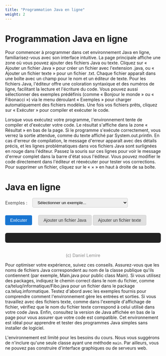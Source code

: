 ```yaml
---
title: "Programmation Java en ligne"
weight: 2
---
```



# Programmation Java en ligne

Pour commencer à programmer dans cet environnement Java en ligne, familiarisez-vous avec son interface intuitive. La page principale affiche une zone où vous pouvez ajouter des fichiers Java ou texte. Cliquez sur « Ajouter un fichier Java » pour créer un fichier avec l'extension .java, ou « Ajouter un fichier texte » pour un fichier .txt. Chaque fichier apparaît dans une boîte avec un champ pour le nom et un éditeur de texte. Pour les fichiers Java, l'éditeur offre une coloration syntaxique et des numéros de ligne, facilitant la lecture et l'écriture du code. Vous pouvez aussi sélectionner des exemples prédéfinis (comme « Bonjour le monde » ou « Fibonacci ») via le menu déroulant « Exemples » pour charger automatiquement des fichiers modèles. Une fois vos fichiers prêts, cliquez sur « Exécuter » pour compiler et exécuter le code.

Lorsque vous exécutez votre programme, l'environnement tente de compiler et d'exécuter votre code. Le résultat s'affiche dans la zone « Résultat » en bas de la page. Si le programme s'exécute correctement, vous verrez la sortie attendue, comme du texte affiché par System.out.println. En cas d'erreur de compilation, le message d'erreur apparaît avec des détails précis, et les lignes problématiques dans vos fichiers Java sont surlignées en rouge dans l'éditeur. Passez la souris sur ces lignes pour voir le message d'erreur complet dans la barre d'état sous l'éditeur. Vous pouvez modifier le code directement dans l'éditeur et réexécuter pour tester vos corrections. Pour supprimer un fichier, cliquez sur le « × » en haut à droite de sa boîte.


  <style>
    /*.container { max-width: 900px; margin: 40px auto; background: #fff; border-radius: 8px; box-shadow: 0 2px 8px #0001; padding: 32px; }*/
    .files { margin-bottom: 24px; }
    .file-block { background: #f9f9f9; border: 1px solid #ddd; border-radius: 6px; padding: 16px; margin-bottom: 12px; position: relative; }
    java-runner-container label { display: block; font-weight: bold; margin-bottom: 4px; }
    java-runner-container input[type=text], textarea { width: 100%; padding: 8px; margin-bottom: 8px; border-radius: 4px; border: 1px solid #ccc; font-family: monospace; }
    .file-type { margin-bottom: 8px; }
    button { background: #1976d2; color: #fff; border: none; border-radius: 4px; padding: 8px 16px; font-size: 1em; cursor: pointer; margin-right: 8px; }
    button.remove { background: #e53935; }
    #result { background: #222; color: #eee; padding: 16px; border-radius: 6px; margin-top: 24px; white-space: pre-wrap; font-family: monospace; }
    .add-btns { margin-bottom: 16px; }
    .add-btns button.add-file {
      background: #e0e0e0;
      color: #333;
      border: 1px solid #ccc;
      margin-right: 0;
      margin-left: 0;
      font-weight: normal;
    }
    .add-btns button.add-file:active, .add-btns button.add-file:focus {
      background: #d0d0d0;
    }
    button.remove {
      display: none;
    }
    .file-block .remove-x {
      position: absolute;
      top: 8px;
      right: 10px;
      color: #888;
      background: none;
      border: none;
      font-size: 1.2em;
      cursor: pointer;
      padding: 0 6px;
      line-height: 1;
      z-index: 2;
      transition: color 0.2s;
    }
    .file-block .remove-x:hover {
      color: #c00;
    }
    /* Ajoute le style pour le surlignage d'erreur Java dans CodeMirror */
    .cm-java-error {
      background: #ffe0e0 !important;
      border-bottom: 2px dotted #c00;
      cursor: pointer;
    }
    .cm-java-error-line {
      background: #fff0f0 !important;
    }
  </style>


  <link rel="stylesheet" href="https://cdnjs.cloudflare.com/ajax/libs/codemirror/5.65.16/codemirror.min.css">
  <link rel="stylesheet" href="https://cdnjs.cloudflare.com/ajax/libs/codemirror/5.65.16/theme/eclipse.min.css">
  <div class="java-runner-container">
    <h1>Java en ligne</h1>
    <form id="runForm">
      <div style="display:flex; align-items:center; gap:16px; margin-bottom:18px;">
        <label for="example-select" style="font-weight:normal; color:#444;">Exemples :</label>
        <select id="example-select" style="padding:6px 12px; border-radius:4px; border:1px solid #ccc;">
          <option value="">Sélectionner un exemple...</option>
          <option value="ex1">Affichage d'un fichier texte (2 Java + 1 texte)</option>
          <option value="ex2">Bonjour le monde (simple)</option>
          <option value="ex3">Fibonacci (package, commentaires FR)</option>
          <option value="ex4">Mario</option>
        </select>
      </div>
      <div id="files" class="files"></div>
      <div style="display:flex; align-items:center; gap:12px; margin-bottom:0; margin-top:12px;">
        <button type="submit">Exécuter</button>
        <div class="add-btns" style="margin:0;">
          <button type="button" class="add-file" onclick="addFile('java')">Ajouter un fichier Java</button>
          <button type="button" class="add-file" onclick="addFile('txt')">Ajouter un fichier texte</button>
        </div>
      </div>
    </form>
    <div id="result"></div>
    <div style="text-align:center; margin-top:32px; color:#888;">(c) Daniel Lemire</div>
    <div id="java-version" style="text-align:center; margin-top:8px; color:#888;"></div>
  </div>
  <script src="https://cdnjs.cloudflare.com/ajax/libs/codemirror/5.65.16/codemirror.min.js"></script>
  <script src="https://cdnjs.cloudflare.com/ajax/libs/codemirror/5.65.16/mode/clike/clike.min.js"></script>
  <script>
    let fileCount = 0;
    function addFile(type, initialName = '', initialContent = '') {
      const filesDiv = document.getElementById('files');
      const block = document.createElement('div');
      block.className = 'file-block';
      const isJava = type === 'java';
      const codeId = `code_${fileCount}`;
      block.innerHTML = `
        <button type="button" class="remove-x" title="Retirer" onclick="this.parentElement.remove()">×</button>
        <div class="file-type">Type : <b>${isJava ? 'Java' : 'Texte'}</b></div>
        <label>Nom du fichier</label>
        <input type="text" name="${type}_name_${fileCount}" placeholder="${isJava ? 'Main.java' : 'fichier.txt'}" required value="${initialName}">
        <label>Contenu</label>
        ${isJava
          ? `<textarea id="${codeId}" name="${type}_content_${fileCount}" rows="6"></textarea>`
          : `<textarea name="${type}_content_${fileCount}" rows="6" required>${initialContent}</textarea>`}
        ${isJava ? '<div class="java-status-bar" style="margin-top:4px;font-size:0.95em;color:#c00;min-height:1.2em;"></div>' : ''}
      `;
      filesDiv.appendChild(block);
      if (isJava) {
        const editor = CodeMirror.fromTextArea(document.getElementById(codeId), {
          mode: "text/x-java",
          theme: "eclipse",
          lineNumbers: true,
          indentUnit: 4,
          tabSize: 4,
          autofocus: fileCount === 0
        });
        editor.setValue(initialContent);
        block._cm = editor;
      }
      fileCount++;
    }
    document.getElementById('runForm').onsubmit = async function(e) {
      e.preventDefault();
      const java_files = [], txt_files = [];
      const data = new FormData(this);
      // Synchronise les contenus CodeMirror dans les textarea cachés
      document.querySelectorAll('.file-block').forEach(block => {
        const type = block.querySelector('.file-type b').textContent === 'Java' ? 'java' : 'txt';
        const nameInput = block.querySelector('input[type=text]');
        let content;
        if (type === 'java' && block._cm) {
          content = block._cm.getValue();
          // Met à jour le textarea caché pour éviter l'erreur de validation
          block.querySelector('textarea').value = content;
        } else {
          content = block.querySelector('textarea').value;
        }
        if (type === 'java') {
          java_files.push({ name: nameInput.value, content });
        } else {
          txt_files.push({ name: nameInput.value, content });
        }
      });
      let resultDiv = document.getElementById('result');
      resultDiv.textContent = 'Exécution en cours';
      let dots = 0;
      let execAnim = setInterval(function() {
        dots = (dots + 1) % 4;
        resultDiv.textContent = 'Exécution en cours' + '.'.repeat(dots);
      }, 500);
      const resp = await fetch('{{<endpoint>}}', {
        method: 'POST',
        headers: { 'Content-Type': 'application/json' },
        body: JSON.stringify({ java_files, txt_files })
      });
      let resultText = await resp.text();
      clearInterval(execAnim);
      let displayDiv = document.getElementById('result');
      try {
        const resultJson = JSON.parse(resultText);
        if (resultJson.status === 'ran_successfully') {
          displayDiv.innerHTML = '<pre style="color:#222;background:#e0ffe0;padding:12px;border-radius:6px;">' +
            (resultJson.output || '').replace(/\n/g, '<br>') + '</pre>';
          // Nettoie les erreurs précédentes
          document.querySelectorAll('.file-block').forEach(block => {
            if (block._cm) {
              block._cm.operation(() => {
                block._cm.getAllMarks().forEach(m => m.clear());
              });
            }
          });
        } else if (resultJson.status === 'compiling') {
          displayDiv.innerHTML = '<pre style="color:#c00;background:#ffe0e0;padding:12px;border-radius:6px;">' +
            (resultJson.error || '').replace(/\n/g, '<br>') + '</pre>';
          // Parse et surligne les erreurs dans CodeMirror
          const errorText = resultJson.error || '';
          // Regexp pour extraire : NomFichier.java:ligne: ...\n message
          // Modifié pour supporter les chemins (ex: ca/teluq/informatique/Fibo.java)
          const errorRegex = /([\w./\\-]+\.java):(\d+): error: ([^\n]+)([\s\S]*?)(?=\n[\w./\\-]+\.java:|$)/g;
          let match;
          // Pour chaque éditeur, nettoie les erreurs précédentes
          document.querySelectorAll('.file-block').forEach(block => {
            if (block._cm) {
              block._cm.operation(() => {
                block._cm.getAllMarks().forEach(m => m.clear());
              });
            }
          });
          while ((match = errorRegex.exec(errorText)) !== null) {
            const [_, file, lineStr, msg, details] = match;
            const line = parseInt(lineStr, 10) - 1; // CodeMirror est 0-based
            // Trouve le bloc correspondant au fichier
            document.querySelectorAll('.file-block').forEach(block => {
              const nameInput = block.querySelector('input[type=text]');
              // Compare le nom du fichier avec ou sans chemin
              if (nameInput && (nameInput.value.trim() === file || nameInput.value.trim().endsWith('/'+file) || nameInput.value.trim().endsWith('\\'+file))) {
                if (block._cm) {
                  block._cm.operation(() => {
                    // Surligne la ligne
                    const mark = block._cm.markText({line, ch:0}, {line:line+1, ch:0}, {
                      className: 'cm-java-error',
                      title: (msg + (details ? details.replace(/\s+/g, ' ') : '')).trim()
                    });
                    // Ajoute gestion du survol pour afficher l'erreur dans la status bar
                    const statusBar = block.querySelector('.java-status-bar');
                    if (statusBar) {
                      const errorMsg = (msg + (details ? details.replace(/\s+/g, ' ') : '')).trim();
                      // Nettoie les anciens listeners
                      if (!block._cm._javaErrorStatusListeners) block._cm._javaErrorStatusListeners = [];
                      block._cm._javaErrorStatusListeners.forEach(({line, handler}) => {
                        block._cm.off('cursorActivity', handler);
                      });
                      block._cm._javaErrorStatusListeners = [];
                      // Ajoute un listener pour afficher l'erreur au survol de la ligne
                      const handler = function(cm) {
                        const pos = cm.getCursor();
                        if (pos.line === line) {
                          statusBar.textContent = errorMsg;
                        } else {
                          statusBar.textContent = '';
                        }
                      };
                      block._cm.on('cursorActivity', handler);
                      block._cm._javaErrorStatusListeners.push({line, handler});
                      // Ajoute aussi un survol direct (pour la souris)
                      const lineHandle = block._cm.getLineHandle(line);
                      if (lineHandle) {
                        block._cm.addLineClass(lineHandle, 'wrap', 'cm-java-error-line');
                        // Ajoute un event sur le DOM
                        setTimeout(() => {
                          const lines = block._cm.display.lineDiv.querySelectorAll('.cm-java-error-line');
                          lines.forEach(domLine => {
                            domLine.onmouseenter = () => { statusBar.textContent = errorMsg; };
                            domLine.onmouseleave = () => { statusBar.textContent = ''; };
                          });
                        }, 10);
                      }
                    }
                  });
                }
              }
            });
          }
        } else {
          displayDiv.textContent = JSON.stringify(resultJson, null, 2);
        }
      } catch (e) {
        clearInterval(execAnim);
        displayDiv.textContent = resultText;
      }
    };
    window.onload = () => {
      addFile('java', 'Bonjour.java', 'void main() {\n    System.out.println("Bonjour le monde!");\n}');
    };
    fetch('{{<endpoint>}}/../java-version').then(r => r.json()).then(data => {
      if (data.version) {
        document.getElementById('java-version').textContent = 'Java : ' + data.version;
      }
    });
    function clearFiles() {
      document.getElementById('files').innerHTML = '';
      fileCount = 0;
    }
    document.getElementById('example-select').onchange = function() {
      const v = this.value;
      clearFiles();
      if (v === 'ex1') {
        addFile('java', 'ProgrammeAffichageFichier.java',
`public class ProgrammeAffichageFichier {
    public static void main(String[] args) {
        String nomFichier = "fichier.txt";
        UtilitaireLectureFichier lecteur = new UtilitaireLectureFichier();
        lecteur.afficherContenuFichier(nomFichier);
    }
}`);
        addFile('java', 'UtilitaireLectureFichier.java',
`import java.io.BufferedReader;
import java.io.FileReader;
import java.io.IOException;
public class UtilitaireLectureFichier {
    public void afficherContenuFichier(String nomFichier) {
        try (BufferedReader lecteur = new BufferedReader(new FileReader(nomFichier))) {
            String ligne;
            while ((ligne = lecteur.readLine()) != null) {
                System.out.println(ligne);
            }
        } catch (IOException e) {
            System.err.println("Erreur lors de la lecture du fichier : " + e.getMessage());
        }
    }
}`);
        addFile('txt', 'fichier.txt', 'Bonjour la vie');
      } else if (v === 'ex2') {
        addFile('java', 'Bonjour.java',
`public class Bonjour {
    public static void main(String[] args) {
        System.out.println("Bonjour le monde!");
    }
}`);
      } else if (v === 'ex3') {
        addFile('java', 'ca/teluq/informatique/Fibo.java',
`package ca.teluq.informatique;
public class Fibo {
    public static int fibonacci(int n) {
        if (n <= 1) return n;
        return fibonacci(n-1) + fibonacci(n-2);
    }
    public static void main(String[] args) {
        // Affiche les 10 premiers termes
        for (int i = 0; i < 10; i++) {
            System.out.println("F(" + i + ") = " + fibonacci(i));
        }
    }
}`);
      } else if (v === 'ex4') {
        addFile('java', 'Mario.java',
`void main() {
        System.out.println("☀️ ☁️ ☁️ ☁️ ☁️ ☁️ ☁️ ☁️ ☁️ ☁️");
        System.out.println("☁️ ☁️ ☁️ ☁️ ☁️ ☁️ ☁️ ☁️ ☁️ ☁️");
        System.out.println("☁️ ☁️ ☁️ ☁️ ☁️ ☁️ ☁️ ☁️ ☁️ ☁️");
        System.out.println("    🟨 🟨 🟨    💰 💰 💰    🟨 ");
        System.out.println("                💰 💰 💰       ");
        System.out.println("🟫     🟫        🟫       🟫");
        System.out.println("🟫 👨‍🚒 🟫 🟫 🐢 🟫 🟫 🍄 🟫 🟫");
        System.out.println("🟫 🟫 🟫 🟫 🟫 🟫 🟫 🟫 🟫 🟫");
}`);}
    };
  </script>



Pour optimiser votre expérience, suivez ces conseils. Assurez-vous que les noms de fichiers Java correspondent au nom de la classe publique qu'ils contiennent (par exemple, Main.java pour public class Main). Si vous utilisez des packages, indiquez le chemin correct dans le nom du fichier, comme ca/teluq/informatique/Fibo.java pour un fichier dans le package ca.teluq.informatique. Testez d'abord avec les exemples fournis pour comprendre comment l'environnement gère les entrées et sorties. Si vous travaillez avec des fichiers texte, comme dans l'exemple d'affichage de fichier, vérifiez que le nom du fichier texte correspond à celui utilisé dans votre code Java. Enfin, consultez la version de Java affichée en bas de la page pour vous assurer que votre code est compatible. Cet environnement est idéal pour apprendre et tester des programmes Java simples sans installer de logiciel.

L'environnement est limité pour les besoins du cours. Nous vous suggérons de n'inclure qu'une seule classe ayant une méthode `main`. Par ailleurs, vous ne pouvez pas construire d'interface graphiques ou de serveurs web.